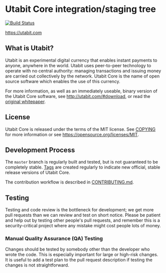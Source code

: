 Utabit Core integration/staging tree
=====================================

[![Build Status](https://travis-ci.org/utabit/utabit.svg?branch=0.14)](https://travis-ci.org/utabit/utabit)

https://utabit.com

What is Utabit?
----------------

Utabit is an experimental digital currency that enables instant payments to
anyone, anywhere in the world. Utabit uses peer-to-peer technology to operate
with no central authority: managing transactions and issuing money are carried
out collectively by the network. Utabit Core is the name of open source
software which enables the use of this currency.

For more information, as well as an immediately useable, binary version of
the Utabit Core software, see http://utabit.com/#download, or read the
[original whitepaper](http://utabit.com/?page_id=6091).


License
-------

Utabit Core is released under the terms of the MIT license. See [COPYING](COPYING) for more
information or see https://opensource.org/licenses/MIT.

Development Process
-------------------

The `master` branch is regularly built and tested, but is not guaranteed to be
completely stable. [Tags](https://github.com/utabit/utabit/tags) are created
regularly to indicate new official, stable release versions of Utabit Core.

The contribution workflow is described in [CONTRIBUTING.md](CONTRIBUTING.md).


Testing
-------

Testing and code review is the bottleneck for development; we get more pull
requests than we can review and test on short notice. Please be patient and help out by testing
other people's pull requests, and remember this is a security-critical project where any mistake might cost people
lots of money.


### Manual Quality Assurance (QA) Testing

Changes should be tested by somebody other than the developer who wrote the
code. This is especially important for large or high-risk changes. It is useful
to add a test plan to the pull request description if testing the changes is
not straightforward.
